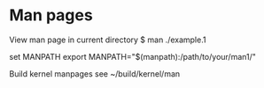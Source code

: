 Man pages 
=========

View man page in current directory
$ man ./example.1

set MANPATH
export MANPATH="$(manpath):/path/to/your/man1/"

Build kernel manpages
see ~/build/kernel/man
